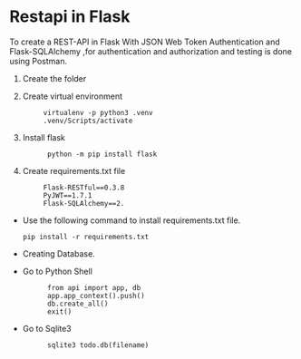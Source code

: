 # Restapi in Flask

To create a REST-API in Flask With JSON Web Token Authentication and Flask-SQLAlchemy ,for authentication and authorization and testing is done using Postman.


1) Create the folder

2) Create virtual environment

            virtualenv -p python3 .venv
            .venv/Scripts/activate

3) Install flask

             python -m pip install flask

4) Create requirements.txt file

            Flask-RESTful==0.3.8
            PyJWT==1.7.1
            Flask-SQLAlchemy==2.
  
    
* Use the following command to install requirements.txt file.

      pip install -r requirements.txt



* Creating Database.


* Go to Python Shell

            from api import app, db
            app.app_context().push()
            db.create_all()
            exit()

* Go to Sqlite3

            sqlite3 todo.db(filename)

